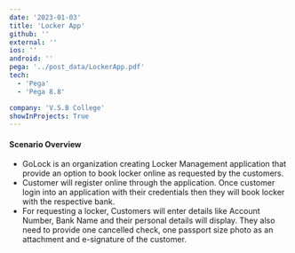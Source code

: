 ```yaml
---
date: '2023-01-03'
title: 'Locker App'
github: ''
external: ''
ios: ''
android: ''
pega: '../post_data/LockerApp.pdf'
tech:
  - 'Pega'
  - 'Pega 8.8'

company: 'V.S.B College'
showInProjects: True
---
```


#### Scenario Overview

- GoLock is an organization creating Locker Management application that provide an option to book locker online as requested by the customers.
- Customer will register online through the application. Once customer login into an application with their credentials then they will book locker with the respective bank.
- For requesting a locker, Customers will enter details like Account Number, Bank Name and their personal details will display. They also need to provide one cancelled check, one passport size photo as an attachment and e-signature of the customer.
